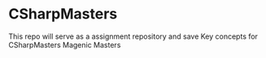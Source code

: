 # CSharpMasters
This repo will serve as a assignment repository and save Key concepts for CSharpMasters Magenic Masters
